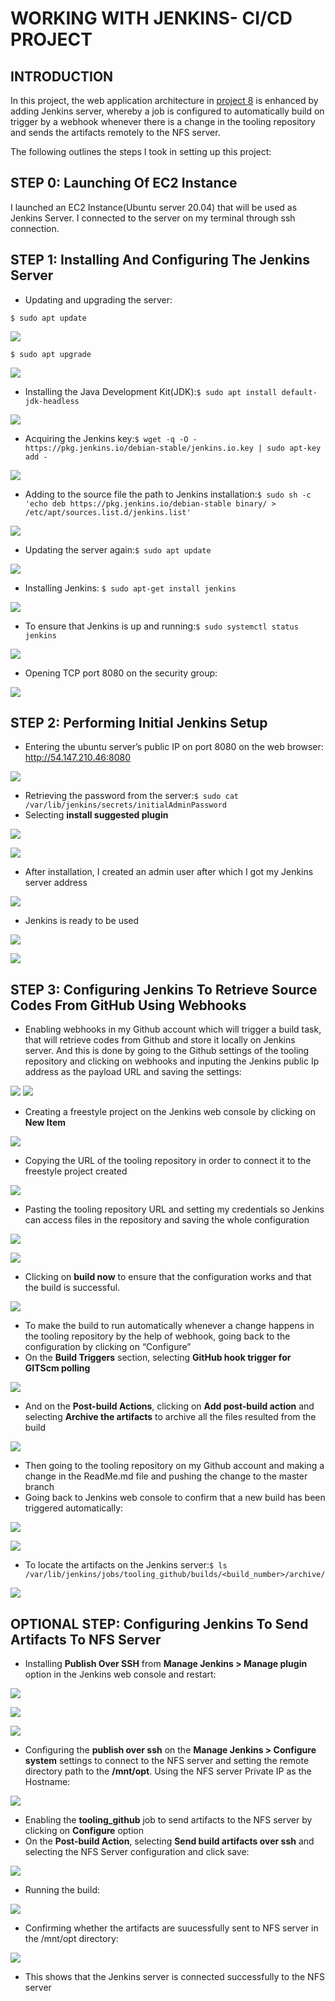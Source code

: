 # WORKING WITH JENKINS- CI/CD PROJECT
## INTRODUCTION
In this project, the web application architecture in [project 8](https://github.com/Demiladee/private-projects/blob/main/project8.md) is enhanced by adding Jenkins server, whereby a job is configured to automatically build on trigger by a webhook whenever there is a change in the tooling repository and sends the artifacts remotely to the NFS server.

The following outlines the steps I took in setting up this project:

## STEP 0: Launching Of EC2 Instance
I launched an EC2 Instance(Ubuntu server 20.04) that will be used as Jenkins Server. I connected to the server on my terminal through ssh connection.

## STEP 1: Installing And Configuring The Jenkins Server
-	Updating and upgrading the server:

`$ sudo apt update`

![](https://github.com/Demiladee/private-projects/blob/main/img/project9/apt%20update.png)

`$ sudo apt upgrade`

![](https://github.com/Demiladee/private-projects/blob/main/img/project9/apt%20upgrade.png)

-	Installing the Java Development Kit(JDK):`$ sudo apt install default-jdk-headless`

![](https://github.com/Demiladee/private-projects/blob/main/img/project9/install%20java.png)

-	Acquiring the Jenkins key:`$ wget -q -O - https://pkg.jenkins.io/debian-stable/jenkins.io.key | sudo apt-key add -`

![](https://github.com/Demiladee/private-projects/blob/main/img/project9/jenkins%20key.png)

-	Adding to the source file the path to Jenkins installation:`$ sudo sh -c 'echo deb https://pkg.jenkins.io/debian-stable binary/ > /etc/apt/sources.list.d/jenkins.list'`

![](https://github.com/Demiladee/private-projects/blob/main/img/project9/adding%20to%20source%20file.png)

-	Updating the server again:`$ sudo apt update`

![](https://github.com/Demiladee/private-projects/blob/main/img/project9/apt%20update2.png)

-	Installing Jenkins: `$ sudo apt-get install jenkins`

![](https://github.com/Demiladee/private-projects/blob/main/img/project9/install%20jenkins.png)

-	To ensure that Jenkins is up and running:`$ sudo systemctl status jenkins`

![](https://github.com/Demiladee/private-projects/blob/main/img/project9/systemctl%20status%20jenkins.png)

-	Opening TCP port 8080 on the security group:

![](https://github.com/Demiladee/private-projects/blob/main/img/project9/adding%20port%208080.png)

## STEP 2: Performing Initial Jenkins Setup
-	Entering the ubuntu server’s public IP on port 8080 on the web browser: http://54.147.210.46:8080

![](https://github.com/Demiladee/private-projects/blob/main/img/project9/unlock%20jenkins.png)

-	Retrieving the password from the server:`$ sudo cat /var/lib/jenkins/secrets/initialAdminPassword`
-	Selecting **install suggested plugin**

![](https://github.com/Demiladee/private-projects/blob/main/img/project9/installing%20plugins.png)

![](https://github.com/Demiladee/private-projects/blob/main/img/project9/installing%20plugins%202.png)

-	After installation, I created an admin user after which I got my Jenkins server address

![](https://github.com/Demiladee/private-projects/blob/main/img/project9/jenkins%20address.png)

-	Jenkins is ready to be used

![](https://github.com/Demiladee/private-projects/blob/main/img/project9/jenkins%20is%20ready.png)

![](https://github.com/Demiladee/private-projects/blob/main/img/project9/jenkins%20home%20page.png)

## STEP 3: Configuring Jenkins To Retrieve Source Codes From GitHub Using Webhooks

-	Enabling webhooks in my Github account which will trigger a build task, that will retrieve codes from Github and store it locally on Jenkins server. And this is done by going to the Github settings of the tooling repository and clicking on webhooks and inputing the Jenkins public Ip address as the payload URL and saving the settings:

![](https://github.com/Demiladee/private-projects/blob/main/img/project9/webhooks.png)
![](https://github.com/Demiladee/private-projects/blob/main/img/project9/webhooks2.png)

-	Creating a freestyle project on the Jenkins web console by clicking on **New Item**

![](https://github.com/Demiladee/private-projects/blob/main/img/project9/creating%20freestyle%20project.png)

-	Copying the URL of the tooling repository in order to connect it to the freestyle project created

![](https://github.com/Demiladee/private-projects/blob/main/img/project9/copying%20the%20tooling%20repo%20url.png)

-	Pasting the tooling repository URL and setting my credentials so Jenkins can access files in the repository and saving the whole configuration

![](https://github.com/Demiladee/private-projects/blob/main/img/project9/creating%20freestyle%20project2.png)

![](https://github.com/Demiladee/private-projects/blob/main/img/project9/setting%20the%20git%20credential.png)

-	Clicking on **build now** to ensure that the configuration works and that the build is successful.

![](https://github.com/Demiladee/private-projects/blob/main/img/project9/first%20build.png)

-	To make the build to run automatically whenever a change happens in the tooling repository by the help of webhook, going back to the configuration by clicking on “Configure”
-	On the **Build Triggers** section, selecting **GitHub hook trigger for GITScm polling**

![](https://github.com/Demiladee/private-projects/blob/main/img/project9/selecting%20githook.png)

-	And on the **Post-build Actions**, clicking on **Add post-build action** and selecting **Archive the artifacts** to archive all the files resulted from the build

![](https://github.com/Demiladee/private-projects/blob/main/img/project9/archiving%20artifact.png)

-	Then going to the tooling repository on my Github account and making a change in the ReadMe.md file and pushing the change to the master branch
-	Going back to Jenkins web console to confirm that a new build has been triggered automatically:

![](https://github.com/Demiladee/private-projects/blob/main/img/project9/second%20build.png)

![](https://github.com/Demiladee/private-projects/blob/main/img/project9/second%20build2.png)

-	To locate the artifacts on the Jenkins server:`$ ls /var/lib/jenkins/jobs/tooling_github/builds/<build_number>/archive/`

![](https://github.com/Demiladee/private-projects/blob/main/img/project9/artifacts%20directory.png)

## OPTIONAL STEP: Configuring Jenkins To Send Artifacts To NFS Server
- Installing **Publish Over SSH** from **Manage Jenkins > Manage plugin** option in the Jenkins web console and restart:

![](https://github.com/Demiladee/private-projects/blob/main/img/project9/installing%20publish%20over%20ssh-3.png)

![](https://github.com/Demiladee/private-projects/blob/main/img/project9/installing%20publish%20over%20ssh.png)

![](https://github.com/Demiladee/private-projects/blob/main/img/project9/installing%20publish%20over%20ssh-2.png)

- Configuring the **publish over ssh** on the **Manage Jenkins > Configure system** settings to connect to the NFS server and setting the remote directory path to the **/mnt/opt**. Using the NFS server Private IP as the Hostname:

![](https://github.com/Demiladee/private-projects/blob/main/img/project9/configuring%20publish%20over%20ssh.png)

- Enabling the **tooling_github** job to send artifacts to the NFS server by clicking on **Configure** option
- On the **Post-build Action**, selecting **Send build artifacts over ssh** and selecting the NFS Server configuration and click save:

![](https://github.com/Demiladee/private-projects/blob/main/img/project9/setting%20post%20build%20action.png)

- Running the build:

![](https://github.com/Demiladee/private-projects/blob/main/img/project9/third%20build.png)

- Confirming whether the artifacts are suucessfully sent to NFS server in the /mnt/opt directory:

![](https://github.com/Demiladee/private-projects/blob/main/img/project9/artifacts%20achived%20to%20nfs%20server.png)
- This shows that the Jenkins server is connected successfully to the NFS server

